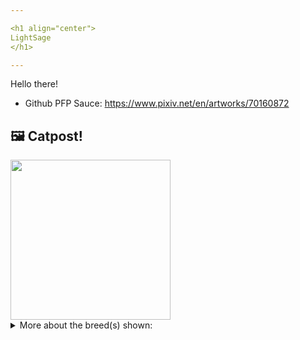 ```yaml
---

<h1 align="center">
LightSage
</h1>

---
```


Hello there!


- Github PFP Sauce: https://www.pixiv.net/en/artworks/70160872


## 🖼️ Catpost!

<sub>
    <img src="https://cdn2.thecatapi.com/images/ARDeFqhkl.jpg" height="256">
</sub>


<details>
<summary>More about the breed(s) shown:</summary>

Breed: Egyptian Mau

Description: The Egyptian Mau is gentle and reserved. She loves her people and desires attention and affection from them but is wary of others. Early, continuing socialization is essential with this sensitive and sometimes shy cat, especially if you plan to show or travel with her. Otherwise, she can be easily startled by unexpected noises or events.

Links:
<ul>
  <li>CFA http://cfa.org/Breeds/BreedsCJ/EgyptianMau.aspx</li>
  <li>Wikipedia https://en.wikipedia.org/wiki/Egyptian_Mau</li>
</ul> 

</details>
